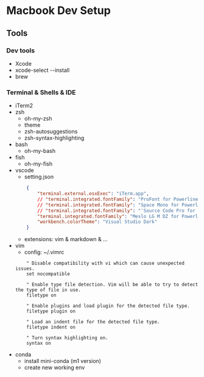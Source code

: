 # Macbook Dev Setup

## Tools

### Dev tools
- Xcode
- xcode-select --install
- brew

### Terminal & Shells & IDE
- iTerm2
- zsh
    - oh-my-zsh
    - theme
    - zsh-autosuggestions
    - zsh-syntax-highlighting
- bash
    - oh-my-bash
- fish
    - oh-my-fish
- vscode
    - setting.json
    ```json
        {
            "terminal.external.osxExec": "iTerm.app",
            // "terminal.integrated.fontFamily": "ProFont for Powerline",
            // "terminal.integrated.fontFamily": "Space Mono for Powerline",
            // "terminal.integrated.fontFamily": "'Source Code Pro for Powerline', 'Hack Nerd Font'", 
            "terminal.integrated.fontFamily": "Meslo LG M DZ for Powerline",
            "workbench.colorTheme": "Visual Studio Dark"
        }
    ```
    - extensions: vim & markdown & ...
- vim
    - config:  ~/.vimrc
    ```vim
        " Disable compatibility with vi which can cause unexpected issues.
        set nocompatible

        " Enable type file detection. Vim will be able to try to detect the type of file in use.
        filetype on

        " Enable plugins and load plugin for the detected file type.
        filetype plugin on

        " Load an indent file for the detected file type.
        filetype indent on

        " Turn syntax highlighting on.
        syntax on
    ```
- conda
    - install mini-conda (m1 version)
    - create new working env